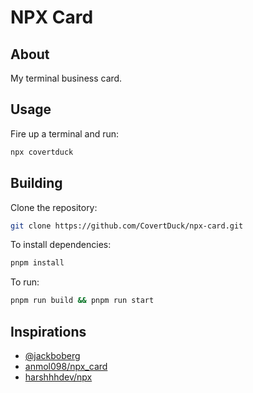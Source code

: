 # NPX Card

## About

My terminal business card.

## Usage

Fire up a terminal and run:

```sh
npx covertduck
```

## Building

Clone the repository:

```sh
git clone https://github.com/CovertDuck/npx-card.git
```

To install dependencies:

```bash
pnpm install
```

To run:

```bash
pnpm run build && pnpm run start
```

## Inspirations

- [@jackboberg](https://studioelsa.se/blog/open-source-oss-npx-business-card/)
- [anmol098/npx_card](https://github.com/anmol098/npx_card)
- [harshhhdev/npx](https://github.com/harshhhdev/npx)
